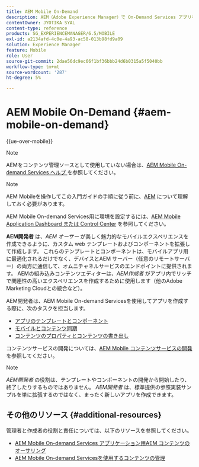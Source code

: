 ```yaml
---
title: AEM Mobile On-Demand
description: AEM（Adobe Experience Manager）で On-Demand Services アプリを開発するための出発点として、このページに従ってください。 ここでは、アプリの開発者に関連するトピックについて説明します。
contentOwner: JYOTIKA SYAL
content-type: reference
products: SG_EXPERIENCEMANAGER/6.5/MOBILE
exl-id: a2134afd-4c0e-4a93-ac58-013b98fd9a09
solution: Experience Manager
feature: Mobile
role: User
source-git-commit: 2dae56dc9ec66f1bf36bbb24d6b0315a5f5040bb
workflow-type: tm+mt
source-wordcount: '287'
ht-degree: 5%

---
```


# AEM Mobile On-Demand {#aem-mobile-on-demand}

{{ue-over-mobile}}

>[!NOTE]
>
>AEMをコンテンツ管理ソースとして使用していない場合は、[AEM Mobile On-demand Services ヘルプ ](https://helpx.adobe.com/jp/digital-publishing-solution/topics.html) を参照してください。

>[!NOTE]
>
>AEM Mobileを操作してこの入門ガイドの手順に従う前に、[AEM](/help/sites-deploying/deploy.md) について理解しておく必要があります。
>
>AEM Mobile On-demand Services用に環境を設定するには、[AEM Mobile Application Dashboard または Control Center](/help/mobile/mobile-apps-ondemand-application-dashboard.md) を参照してください。

**AEM開発者** は、*AEM オーサー* が美しく魅力的なモバイルエクスペリエンスを作成できるように、カスタム web テンプレートおよびコンポーネントを拡張して作成します。 これらのテンプレートとコンポーネントは、モバイルアプリ用に最適化されるだけでなく、デバイスとAEM サーバー（任意のリモートサーバー）の両方に通信して、オムニチャネルサービスのエンドポイントに提供されます。 AEMの組み込みコンテンツエディターは、*AEM作成者* がアプリ内でリッチで関連性の高いエクスペリエンスを作成するために使用します（他のAdobe Marketing Cloudとの統合など）。

AEM開発者は、AEM Mobile On-demand Servicesを使用してアプリを作成する際に、次のタスクを担当します。

* [アプリのテンプレートとコンポーネント](/help/mobile/app-templates-and-components1.md)
* [モバイルとコンテンツ同期](/help/mobile/mobile-ondemand-contentsync.md)
* [コンテンツのプロパティとコンテンツの書き出し](/help/mobile/on-demand-content-properties-exporting.md)

コンテンツサービスの開発については、[AEM Mobile コンテンツサービスの開発 ](/help/mobile/developing-content-services.md) を参照してください。

>[!NOTE]
>
>*AEM開発者* の役割は、テンプレートやコンポーネントの開発から開始したり、終了したりするものではありません。 *AEM開発者* は、標準提供の参照実装サンプルを単に拡張するのではなく、まったく新しいアプリを作成できます。

## その他のリソース {#additional-resources}

管理者と作成者の役割と責任については、以下のリソースを参照してください。

* [AEM Mobile On-demand Services アプリケーション用AEM コンテンツのオーサリング](/help/mobile/mobile-apps-ondemand.md)
* [AEM Mobile On-demand Servicesを使用するコンテンツの管理](/help/mobile/aem-mobile.md)
